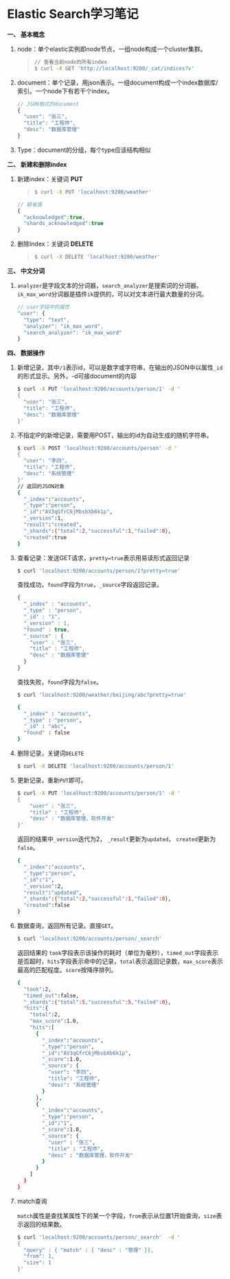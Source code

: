 # Elastic Search学习笔记

**一、 基本概念**

1. node：单个elastic实例即node节点，一组node构成一个cluster集群。

   > ```bash
   > // 查看当前node的所有index
   > $ curl -X GET 'http://localhost:9200/_cat/indices?v'
   > ```

2. document：单个记录，用json表示。一组document构成一个index数据库/索引。一个node下有若干个index。

   ```javascript
   // JSON格式的document
   {
     "user": "张三",
     "title": "工程师",
     "desc": "数据库管理"
   }
   ```

3. Type：document的分组，每个type应该结构相似

**二、 新建和删除index**

1. 新建index：关键词 **PUT** 

   > ```bash
   > $ curl -X PUT 'localhost:9200/weather'
   > ```

   ```javascript
   // 缺省值
   {
     "acknowledged":true,
     "shards_acknowledged":true
   }
   ```

2. 删除Index：关键词 **DELETE**

   > ```bash
   > $ curl -X DELETE 'localhost:9200/weather'
   > ```

**三、 中文分词**

1. `analyzer`是字段文本的分词器，`search_analyzer`是搜索词的分词器。`ik_max_word`分词器是插件`ik`提供的，可以对文本进行最大数量的分词。

   ```javascript
   // user字段中的属性
   "user": {
     "type": "text",
     "analyzer": "ik_max_word",
     "search_analyzer": "ik_max_word"
   }
   ```

**四、 数据操作**

1. 新增记录，其中`/1`表示id，可以是数字或字符串，在输出的JSON中以属性`_id`的形式显示。另外，-d可接document的内容

   ```bash
   $ curl -X PUT 'localhost:9200/accounts/person/1' -d '
   {
     "user": "张三",
     "title": "工程师",
     "desc": "数据库管理"
   }' 
   ```

2. 不指定IP的新增记录，需要用POST，输出的id为自动生成的随机字符串。

   ```bash
   $ curl -X POST 'localhost:9200/accounts/person' -d '
   {
     "user": "李四",
     "title": "工程师",
     "desc": "系统管理"
   }'
   // 返回的JSON对象
   {
     "_index":"accounts",
     "_type":"person",
     "_id":"AV3qGfrC6jMbsbXb6k1p",
     "_version":1,
     "result":"created",
     "_shards":{"total":2,"successful":1,"failed":0},
     "created":true
   }
   ```

3. 查看记录：发送GET请求，`pretty=true`表示用易读形式返回记录

   ```bash
   $ curl 'localhost:9200/accounts/person/1?pretty=true'
   ```

   查找成功，`found`字段为`true`，`_source`字段返回记录。

   ```javascript
   {
     "_index" : "accounts",
     "_type" : "person",
     "_id" : "1",
     "_version" : 1,
     "found" : true,
     "_source" : {
       "user" : "张三",
       "title" : "工程师",
       "desc" : "数据库管理"
     }
   }
   ```

   查找失败，`found`字段为`false`。

   ```bash
   $ curl 'localhost:9200/weather/beijing/abc?pretty=true'
   
   {
     "_index" : "accounts",
     "_type" : "person",
     "_id" : "abc",
     "found" : false
   }
   ```

4. 删除记录，关键词`DELETE`

   ```bash
   $ curl -X DELETE 'localhost:9200/accounts/person/1'
   ```

5. 更新记录，重新`PUT`即可。

   ```bash
   $ curl -X PUT 'localhost:9200/accounts/person/1' -d '
   {
       "user" : "张三",
       "title" : "工程师",
       "desc" : "数据库管理，软件开发"
   }' 
   ```

   返回的结果中`_version`迭代为2， `_result`更新为`updated`， `created`更新为`false`。

   ```bash
   {
     "_index":"accounts",
     "_type":"person",
     "_id":"1",
     "_version":2,
     "result":"updated",
     "_shards":{"total":2,"successful":1,"failed":0},
     "created":false
   }
   ```

6. 数据查询，返回所有记录。直接`GET`。

   ```bash
   $ curl 'localhost:9200/accounts/person/_search'
   ```

   返回结果的 `took`字段表示该操作的耗时（单位为毫秒），`timed_out`字段表示是否超时，`hits`字段表示命中的记录，`total`表示返回记录数，`max_score`表示最高的匹配程度。`score`按降序排列。

   ```bash
   {
     "took":2,
     "timed_out":false,
     "_shards":{"total":5,"successful":5,"failed":0},
     "hits":{
       "total":2,
       "max_score":1.0,
       "hits":[
         {
           "_index":"accounts",
           "_type":"person",
           "_id":"AV3qGfrC6jMbsbXb6k1p",
           "_score":1.0,
           "_source": {
             "user": "李四",
             "title": "工程师",
             "desc": "系统管理"
           }
         },
         {
           "_index":"accounts",
           "_type":"person",
           "_id":"1",
           "_score":1.0,
           "_source": {
             "user" : "张三",
             "title" : "工程师",
             "desc" : "数据库管理，软件开发"
           }
         }
       ]
     }
   }
   ```

7. match查询

   `match`属性是查找某属性下的某一个字段，`from`表示从位置1开始查询，`size`表示返回的结果数。

   ```bash
   $ curl 'localhost:9200/accounts/person/_search'  -d '
   {
     "query" : { "match" : { "desc" : "管理" }},
     "from": 1,
     "size": 1
   }'
   ```

